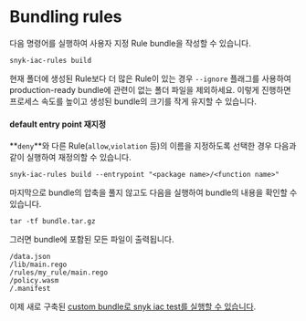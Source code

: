 # Bundling rules

다음 명령어를 실행하여 사용자 지정 Rule bundle을 작성할 수 있습니다.

```
snyk-iac-rules build
```

현재 폴더에 생성된 Rule보다 더 많은 Rule이 있는 경우 `--ignore` 플래그를 사용하여 production-ready bundle에 관련이 없는 폴더 파일을 제외하세요. 이렇게 진행하면 프로세스 속도를 높이고 생성된 bundle의 크기를 작게 유지할 수 있습니다.

#### default entry point 재지정

**`deny`**와 다른 Rule(`allow`,`violation` 등)의 이름을 지정하도록 선택한 경우 다음과 같이 실행하여 재정의할 수 있습니다.

```
snyk-iac-rules build --entrypoint "<package name>/<function name>"
```

마지막으로 bundle의 압축을 풀지 않고도 다음을 실행하여 bundle의 내용을 확인할 수 있습니다.

```
tar -tf bundle.tar.gz
```

그러면 bundle에 포함된 모든 파일이 출력됩니다.

```
/data.json
/lib/main.rego
/rules/my_rule/main.rego
/policy.wasm
/.manifest
```

이제 새로 구축된 [custom bundle로 snyk iac test를 실행할 수 있습니다](../use-IaC-custom-rules-with-CLI/).
